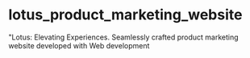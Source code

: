 # lotus_product_marketing_website
"Lotus: Elevating Experiences. Seamlessly crafted product marketing website developed with Web development
